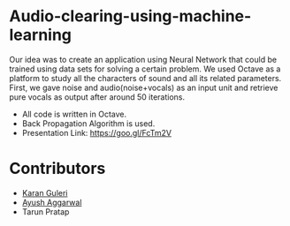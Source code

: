 # Audio-clearing-using-machine-learning
Our idea was to create an application using Neural Network that could be trained using data sets for solving a certain problem. We used Octave as a platform to study all the characters of sound and all its related parameters. First, we gave noise and audio(noise+vocals) as an input unit and retrieve pure vocals as output after around 50 iterations.
- All code is written in Octave.
- Back Propagation Algorithm is used.
- Presentation Link: https://goo.gl/FcTm2V


# Contributors 
* [Karan Guleri](https://www.github.com/KDSG)
* [Ayush Aggarwal](https://www.github.com/ayushagg31)
* Tarun Pratap
